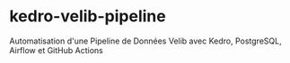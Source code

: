 # kedro-velib-pipeline
Automatisation d'une Pipeline de Données Velib avec Kedro, PostgreSQL, Airflow et GitHub Actions
